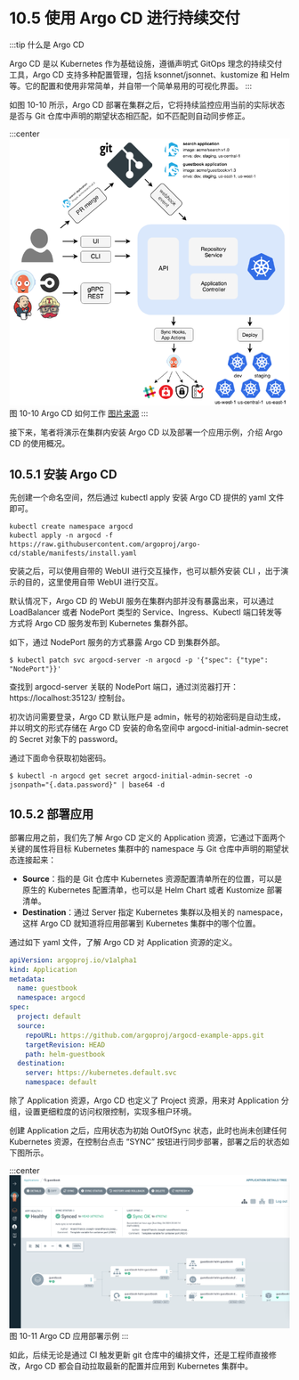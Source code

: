 # 10.5 使用 Argo CD 进行持续交付

:::tip 什么是 Argo CD

Argo CD 是以 Kubernetes 作为基础设施，遵循声明式 GitOps 理念的持续交付工具，Argo CD 支持多种配置管理，包括 ksonnet/jsonnet、kustomize 和 Helm 等。它的配置和使用非常简单，并自带一个简单易用的可视化界面。
:::

如图 10-10 所示，Argo CD 部署在集群之后，它将持续监控应用当前的实际状态是否与 Git 仓库中声明的期望状态相匹配，如不匹配则自动同步修正。

:::center
  ![](../assets/argocd_architecture.png)<br/>
  图 10-10 Argo CD 如何工作 [图片来源](https://argo-cd.readthedocs.io/en/stable/)
:::

接下来，笔者将演示在集群内安装 Argo CD 以及部署一个应用示例，介绍 Argo CD 的使用概况。

## 10.5.1 安装 Argo CD

先创建一个命名空间，然后通过 kubectl apply 安装 Argo CD 提供的 yaml 文件即可。

```
kubectl create namespace argocd
kubectl apply -n argocd -f https://raw.githubusercontent.com/argoproj/argo-cd/stable/manifests/install.yaml
```
安装之后，可以使用自带的 WebUI 进行交互操作，也可以额外安装 CLI ，出于演示的目的，这里使用自带 WebUI 进行交互。

默认情况下，Argo CD 的 WebUI 服务在集群内部并没有暴露出来，可以通过 LoadBalancer 或者 NodePort 类型的 Service、Ingress、Kubectl 端口转发等方式将 Argo CD 服务发布到 Kubernetes 集群外部。

如下，通过 NodePort 服务的方式暴露 Argo CD 到集群外部。

```
$ kubectl patch svc argocd-server -n argocd -p '{"spec": {"type": "NodePort"}}'
```

查找到 argocd-server 关联的 NodePort 端口，通过浏览器打开：https://localhost:35123/ 控制台。

初次访问需要登录，Argo CD 默认账户是 admin，帐号的初始密码是自动生成，并以明文的形式存储在 Argo CD 安装的命名空间中 argocd-initial-admin-secret 的 Secret 对象下的 password。

通过下面命令获取初始密码。
```
$ kubectl -n argocd get secret argocd-initial-admin-secret -o jsonpath="{.data.password}" | base64 -d
```

## 10.5.2 部署应用

部署应用之前，我们先了解 Argo CD 定义的 Application 资源，它通过下面两个关键的属性将目标 Kubernetes 集群中的 namespace 与 Git 仓库中声明的期望状态连接起来：

- **Source**：指的是 Git 仓库中 Kubernetes 资源配置清单所在的位置，可以是原生的 Kubernetes 配置清单，也可以是 Helm Chart 或者 Kustomize 部署清单。
- **Destination**：通过 Server 指定 Kubernetes 集群以及相关的 namespace，这样 Argo CD 就知道将应用部署到 Kubernetes 集群中的哪个位置。

通过如下 yaml 文件，了解 Argo CD 对 Application 资源的定义。

```yaml
apiVersion: argoproj.io/v1alpha1
kind: Application
metadata:
  name: guestbook
  namespace: argocd
spec:
  project: default
  source:
    repoURL: https://github.com/argoproj/argocd-example-apps.git
    targetRevision: HEAD
    path: helm-guestbook
  destination:
    server: https://kubernetes.default.svc
    namespace: default
```

除了 Application 资源，Argo CD 也定义了 Project 资源，用来对 Application 分组，设置更细粒度的访问权限控制，实现多租户环境。

创建 Application 之后，应用状态为初始 OutOfSync 状态，此时也尚未创建任何 Kubernetes 资源，在控制台点击 “SYNC” 按钮进行同步部署，部署之后的状态如下图所示。

:::center
  ![](../assets/argocd-demo.png)<br/>
  图 10-11 Argo CD 应用部署示例
:::

如此，后续无论是通过 CI 触发更新 git 仓库中的编排文件，还是工程师直接修改，Argo CD 都会自动拉取最新的配置并应用到 Kubernetes 集群中。